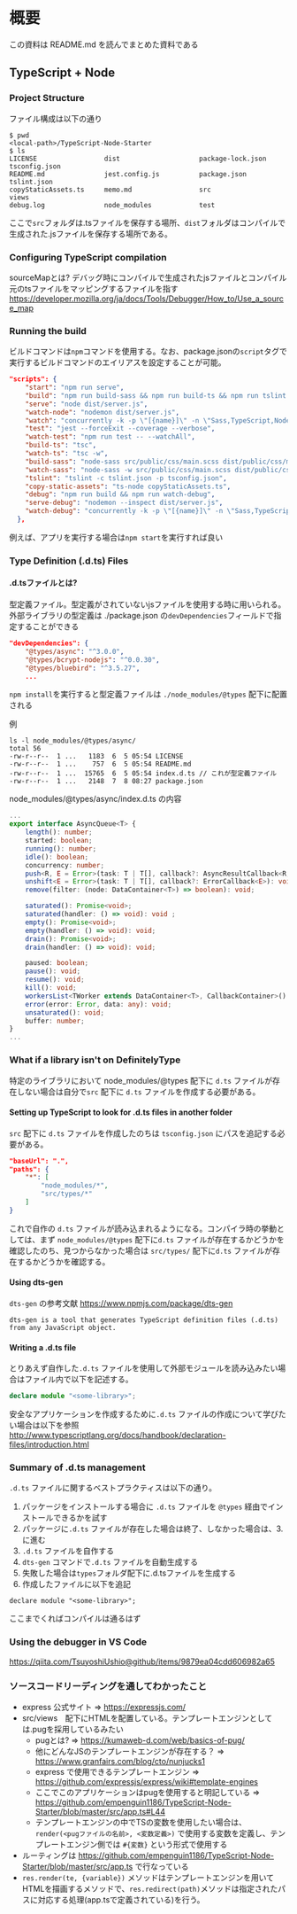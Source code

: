 # 概要
この資料は README.md を読んでまとめた資料である

## TypeScript + Node
### Project Structure

ファイル構成は以下の通り
```Shell
$ pwd
<local-path>/TypeScript-Node-Starter
$ ls
LICENSE                 dist                    package-lock.json       tsconfig.json
README.md               jest.config.js          package.json            tslint.json
copyStaticAssets.ts     memo.md                 src                     views
debug.log               node_modules            test
```

ここで`src`フォルダは.tsファイルを保存する場所、`dist`フォルダはコンパイルで生成された.jsファイルを保存する場所である。

### Configuring TypeScript compilation

sourceMapとは?
デバッグ時にコンパイルで生成されたjsファイルとコンパイル元のtsファイルをマッピングするファイルを指す
https://developer.mozilla.org/ja/docs/Tools/Debugger/How_to/Use_a_source_map


### Running the build
ビルドコマンドは`npm`コマンドを使用する。なお、package.jsonの`script`タグで実行するビルドコマンドのエイリアスを設定することが可能。

```JSON
"scripts": {
    "start": "npm run serve",
    "build": "npm run build-sass && npm run build-ts && npm run tslint && npm run copy-static-assets",
    "serve": "node dist/server.js",
    "watch-node": "nodemon dist/server.js",
    "watch": "concurrently -k -p \"[{name}]\" -n \"Sass,TypeScript,Node\" -c \"yellow.bold,cyan.bold,green.bold\" \"npm run watch-sass\" \"npm run watch-ts\" \"npm run watch-node\"",
    "test": "jest --forceExit --coverage --verbose",
    "watch-test": "npm run test -- --watchAll",
    "build-ts": "tsc",
    "watch-ts": "tsc -w",
    "build-sass": "node-sass src/public/css/main.scss dist/public/css/main.css",
    "watch-sass": "node-sass -w src/public/css/main.scss dist/public/css/main.css",
    "tslint": "tslint -c tslint.json -p tsconfig.json",
    "copy-static-assets": "ts-node copyStaticAssets.ts",
    "debug": "npm run build && npm run watch-debug",
    "serve-debug": "nodemon --inspect dist/server.js",
    "watch-debug": "concurrently -k -p \"[{name}]\" -n \"Sass,TypeScript,Node\" -c \"yellow.bold,cyan.bold,green.bold\" \"npm run watch-sass\" \"npm run watch-ts\" \"npm run serve-debug\""
  },
```

例えば、アプリを実行する場合は`npm start`を実行すれば良い

### Type Definition (.d.ts) Files
#### .d.tsファイルとは?
型定義ファイル。型定義がされていないjsファイルを使用する時に用いられる。
外部ライブラリの型定義は ./package.json の`devDependencies`フィールドで指定することができる

```JSON
"devDependencies": {
    "@types/async": "^3.0.0",
    "@types/bcrypt-nodejs": "^0.0.30",
    "@types/bluebird": "^3.5.27",
    ...
```

`npm install`を実行すると型定義ファイルは `./node_modules/@types` 配下に配置される

例
```Shell
ls -l node_modules/@types/async/
total 56
-rw-r--r--  1 ...   1183  6  5 05:54 LICENSE
-rw-r--r--  1 ...    757  6  5 05:54 README.md
-rw-r--r--  1 ...  15765  6  5 05:54 index.d.ts // これが型定義ファイル
-rw-r--r--  1 ...   2148  7  8 08:27 package.json
```

node_modules/@types/async/index.d.ts の内容
```TypeScript
...
export interface AsyncQueue<T> {
    length(): number;
    started: boolean;
    running(): number;
    idle(): boolean;
    concurrency: number;
    push<R, E = Error>(task: T | T[], callback?: AsyncResultCallback<R, E>): void;
    unshift<E = Error>(task: T | T[], callback?: ErrorCallback<E>): void;
    remove(filter: (node: DataContainer<T>) => boolean): void;

    saturated(): Promise<void>;
    saturated(handler: () => void): void ;
    empty(): Promise<void>;
    empty(handler: () => void): void;
    drain(): Promise<void>;
    drain(handler: () => void): void;

    paused: boolean;
    pause(): void;
    resume(): void;
    kill(): void;
    workersList<TWorker extends DataContainer<T>, CallbackContainer>(): TWorker[];
    error(error: Error, data: any): void;
    unsaturated(): void;
    buffer: number;
}
...
```

### What if a library isn't on DefinitelyType
特定のライブラリにおいて node_modules/@types 配下に `d.ts` ファイルが存在しない場合は自分で`src` 配下に `d.ts` ファイルを作成する必要がある。

#### Setting up TypeScript to look for .d.ts files in another folder
`src` 配下に `d.ts` ファイルを作成したのちは `tsconfig.json` にパスを追記する必要がある。

```JSON
"baseUrl": ".",
"paths": {
    "*": [
        "node_modules/*",
        "src/types/*"
    ]
}
```
これで自作の `d.ts` ファイルが読み込まれるようになる。コンパイラ時の挙動としては、まず `node_modules/@types` 配下に`d.ts` ファイルが存在するかどうかを確認したのち、見つからなかった場合は `src/types/` 配下に`d.ts` ファイルが存在するかどうかを確認する。

#### Using dts-gen

`dts-gen` の参考文献
https://www.npmjs.com/package/dts-gen

```
dts-gen is a tool that generates TypeScript definition files (.d.ts) from any JavaScript object.
```

#### Writing a .d.ts file
とりあえず自作した`.d.ts` ファイルを使用して外部モジュールを読み込みたい場合はファイル内で以下を記述する。

```TypeScript
declare module "<some-library>";
```
安全なアプリケーションを作成するために`.d.ts` ファイルの作成について学びたい場合は以下を参照
http://www.typescriptlang.org/docs/handbook/declaration-files/introduction.html

### Summary of .d.ts management
`.d.ts` ファイルに関するベストプラクティスは以下の通り。

1. パッケージをインストールする場合に `.d.ts` ファイルを `@types` 経由でインストールできるかを試す
2. パッケージに`.d.ts` ファイルが存在した場合は終了、しなかった場合は、3.に進む
3. `.d.ts` ファイルを自作する
4. `dts-gen` コマンドで`.d.ts` ファイルを自動生成する
5. 失敗した場合は`types`フォルダ配下に<some-library>.d.tsファイルを生成する
6. 作成したファイルに以下を追記
```
declare module "<some-library>";
```
ここまでくればコンパイルは通るはず

### Using the debugger in VS Code
https://qiita.com/TsuyoshiUshio@github/items/9879ea04cdd606982a65

### ソースコードリーディングを通してわかったこと

* express 公式サイト => https://expressjs.com/
* src/views　配下にHTMLを配置している。テンプレートエンジンとしては.pugを採用しているみたい
    * pugとは? => https://kumaweb-d.com/web/basics-of-pug/
    * 他にどんなJSのテンプレートエンジンが存在する？ => https://www.granfairs.com/blog/cto/nunjucks1
    * express で使用できるテンプレートエンジン => https://github.com/expressjs/express/wiki#template-engines
    * ここでこのアプリケーションはpugを使用すると明記している => https://github.com/empenguin1186/TypeScript-Node-Starter/blob/master/src/app.ts#L44
    * テンプレートエンジンの中でTSの変数を使用したい場合は、`render(<pugファイルの名前>, <変数定義>)` で使用する変数を定義し、テンプレートエンジン側では `#{変数}` という形式で使用する
* ルーティングは https://github.com/empenguin1186/TypeScript-Node-Starter/blob/master/src/app.ts で行なっている
* `res.render(te, {variable})` メソッドはテンプレートエンジンを用いてHTMLを描画するメソッドで、`res.redirect(path)`メソッドは指定されたパスに対応する処理(app.tsで定義されている)を行う。






